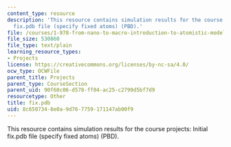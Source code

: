```yaml
---
content_type: resource
description: 'This resource contains simulation results for the course projects: Initial
  fix.pdb file (specify fixed atoms) (PBD).'
file: /courses/1-978-from-nano-to-macro-introduction-to-atomistic-modeling-techniques-january-iap-2007/8c6507348e0a9d767759171147ab00f9_fix.pdb
file_size: 530860
file_type: text/plain
learning_resource_types:
- Projects
license: https://creativecommons.org/licenses/by-nc-sa/4.0/
ocw_type: OCWFile
parent_title: Projects
parent_type: CourseSection
parent_uid: 90f60c06-d578-ff04-ac25-c2799d5bf7d9
resourcetype: Other
title: fix.pdb
uid: 8c650734-8e0a-9d76-7759-171147ab00f9
---
```

This resource contains simulation results for the course projects: Initial fix.pdb file (specify fixed atoms) (PBD).